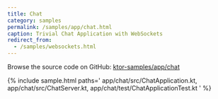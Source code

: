 ```yaml
---
title: Chat
category: samples
permalink: /samples/app/chat.html
caption: Trivial Chat Application with WebSockets
redirect_from:
  - /samples/websockets.html
---
```


Browse the source code on GitHub: [ktor-samples/app/chat](https://github.com/ktorio/ktor-samples/tree/master/app/chat)

{% include sample.html paths='
    app/chat/src/ChatApplication.kt,
    app/chat/src/ChatServer.kt,
    app/chat/test/ChatApplicationTest.kt
' %}
